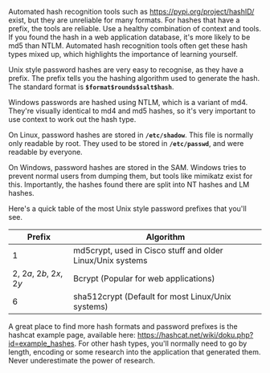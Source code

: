Automated hash recognition tools such as https://pypi.org/project/hashID/ exist, but they are unreliable for many formats. For hashes that have a prefix, the tools are reliable. Use a healthy combination of context and tools.  If you found the hash in a web application database, it's more likely to be md5 than NTLM. Automated hash recognition tools often get these hash types mixed up, which highlights the importance of learning yourself.

Unix style password hashes are very easy to recognise, as they have a prefix. The prefix tells you the hashing algorithm used to generate the hash. The standard format is **`$format$rounds$salt$hash`**.

Windows passwords are hashed using NTLM, which is a variant of md4. They're visually identical to md4 and md5 hashes, so it's very important to use context to work out the hash type.

On Linux, password hashes are stored in **`/etc/shadow`**. This file is normally only readable by root. They used to be stored in **`/etc/passwd`**, and were readable by everyone.

On Windows, password hashes are stored in the SAM. Windows tries to prevent normal users from dumping them, but tools like mimikatz exist for this. Importantly, the hashes found there are split into NT hashes and LM hashes.

Here's a quick table of the most Unix style password prefixes that you'll see.

|Prefix	| Algorithm|
|-------|----------|
|$1$	| md5crypt, used in Cisco stuff and older Linux/Unix systems|
|$2$, $2a$, $2b$, $2x$, $2y$	| Bcrypt (Popular for web applications)|
|$6$	| sha512crypt (Default for most Linux/Unix systems)|

A great place to find more hash formats and password prefixes is the hashcat example page, available here: https://hashcat.net/wiki/doku.php?id=example_hashes.
For other hash types, you'll normally need to go by length, encoding or some research into the application that generated them. Never underestimate the power of research.
